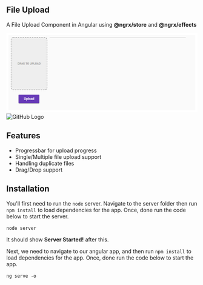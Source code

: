 ## File Upload
A File Upload Component in Angular using **@ngrx/store** and **@ngrx/effects**

![GitHub Logo](/file-upload/images/file-upload.png)
![GitHub Logo](/file-upload/images/file-duplicate-file.png)

## Features
* Progressbar for upload progress
* Single/Multiple file upload support
* Handling duplicate files
* Drag/Drop support

## Installation
You'll first need to run the `node` server. Navigate to the server folder then run `npm install` to load dependencies for the app. 
Once, done run the code below to start the server.
```
node server
```
It should show **Server Started!** after this.

Next, we need to navigate to our angular app, and then run `npm install` to load dependencies for the app.
Once, done run the code below to start the app.
```
ng serve -o
```

